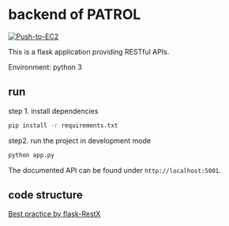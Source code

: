 # backend of PATROL
[![Push-to-EC2](https://github.com/csci-578-group-project/backend/actions/workflows/github-actions-ec2.yml/badge.svg?event=push)](https://github.com/csci-578-group-project/backend/actions/workflows/github-actions-ec2.yml)

This is a flask application providing RESTful APIs.

Environment: python 3

## run
step 1. install dependencies
```sh
pip install -r requirements.txt
```

step2. run the project in development mode
```sh
python app.py
```

The documented API can be found under `http://localhost:5001`.


## code structure
[Best practice by flask-RestX](https://flask-restx.readthedocs.io/en/latest/scaling.html)

